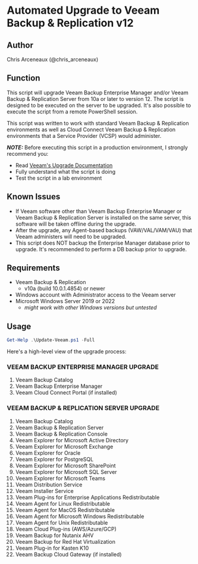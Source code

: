# Automated Upgrade to Veeam Backup & Replication v12

## Author

Chris Arceneaux (@chris_arceneaux)

## Function

This script will upgrade Veeam Backup Enterprise Manager and/or Veeam Backup & Replication Server from 10a or later to version 12. The script is designed to be executed on the server to be upgraded. It's also possible to execute the script from a remote PowerShell session.

This script was written to work with standard Veeam Backup & Replication environments as well as Cloud Connect Veeam Backup & Replication environments that a Service Provider (VCSP) would administer.

***NOTE:*** Before executing this script in a production environment, I strongly recommend you:

* Read [Veeam's Upgrade Documentation](https://helpcenter.veeam.com/docs/backup/vsphere/upgrade_vbr.html?ver=120)
* Fully understand what the script is doing
* Test the script in a lab environment

## Known Issues

* If Veeam software other than Veeam Backup Enterprise Manager or Veeam Backup & Replication Server is installed on the same server, this software will be taken offline during the upgrade.
* After the upgrade, any Agent-based backups (VAW/VAL/VAM/VAU) that Veeam administers will need to be upgraded.
* This script does NOT backup the Enterprise Manager database prior to upgrade. It's recommended to perform a DB backup prior to upgrade.

## Requirements

* Veeam Backup & Replication
  * v10a (build 10.0.1.4854) or newer
* Windows account with Administrator access to the Veeam server
* Microsoft Windows Server 2019 or 2022
  * *might work with other Windows versions but untested*

## Usage

```powershell
Get-Help .\Update-Veeam.ps1 -Full
```

Here's a high-level view of the upgrade process:

### VEEAM BACKUP ENTERPRISE MANAGER UPGRADE #######

1. Veeam Backup Catalog
2. Veeam Backup Enterprise Manager
3. Veeam Cloud Connect Portal (if installed)

### VEEAM BACKUP & REPLICATION SERVER UPGRADE #######

1. Veeam Backup Catalog
2. Veeam Backup & Replication Server
3. Veeam Backup & Replication Console
4. Veeam Explorer for Microsoft Active Directory
5. Veeam Explorer for Microsoft Exchange
6. Veeam Explorer for Oracle
7. Veeam Explorer for PostgreSQL
8. Veeam Explorer for Microsoft SharePoint
9. Veeam Explorer for Microsoft SQL Server
10. Veeam Explorer for Microsoft Teams
11. Veeam Distribution Service
12. Veeam Installer Service
13. Veeam Plug-ins for Enterprise Applications Redistributable
14. Veeam Agent for Linux Redistributable
15. Veeam Agent for MacOS Redistributable
16. Veeam Agent for Microsoft Windows Redistributable
17. Veeam Agent for Unix Redistributable
18. Veeam Cloud Plug-ins (AWS/Azure/GCP)
19. Veeam Backup for Nutanix AHV
20. Veeam Backup for Red Hat Virtualization
21. Veeam Plug-in for Kasten K10
22. Veeam Backup Cloud Gateway (if installed)
